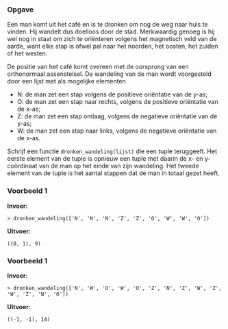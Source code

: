 ### Opgave

Een man komt uit het café en is te dronken om nog de weg naar huis te vinden. Hij wandelt dus doelloos door de stad. Merkwaardig genoeg is hij wel nog in staat om zich te oriënteren volgens het magnetisch veld van de aarde, want elke stap is ofwel pal naar het noorden, het oosten, het zuiden of het westen.

De positie van het café komt overeen met de oorsprong van een orthonormaal assenstelsel. De wandeling van de man wordt voorgesteld door een lijst met als mogelijke elementen
* N: de man zet een stap volgens de positieve oriëntatie van de y-as;
* O: de man zet een stap naar rechts, volgens de positieve oriëntatie van de x-as;
* Z: de man zet een stap omlaag, volgens de negatieve oriëntatie van de y-as;
* W: de man zet een stap naar links, volgens de negatieve oriëntatie van de x-as.

Schrijf een functie `dronken_wandeling(lijst)` die een tuple teruggeeft. Het eerste element van de tuple is opnieuw een tuple met daarin de x- en y- coördinaat van de man op het einde van zijn wandeling. Het tweede element van de tuple is het aantal stappen dat de man in totaal gezet heeft.

### Voorbeeld 1

**Invoer:**

    > dronken_wandeling(['N', 'N', 'N', 'Z', 'Z', 'O', 'W', 'W', 'O'])

**Uitvoer:**

    ((0, 1), 9)

### Voorbeeld 1

**Invoer:**

    > dronken_wandeling(['N', 'W', 'O', 'W', 'O', 'Z', 'N', 'Z', 'W', 'Z', 'W', 'Z', 'N', 'O'])

**Uitvoer:**

    ((-1, -1), 14)
